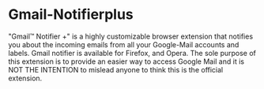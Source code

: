 # Gmail-Notifierplus
"Gmail™ Notifier +" is a highly customizable browser extension that notifies you about the incoming emails from all your Google-Mail accounts and labels. Gmail notifier is available for Firefox, and Opera. The sole purpose of this extension is to provide an easier way to access Google Mail and it is NOT THE INTENTION to mislead anyone to think this is the official extension.
